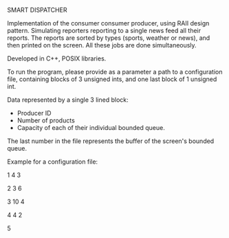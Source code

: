 SMART DISPATCHER

Implementation of the consumer consumer producer, using RAII design pattern.
Simulating reporters reporting to a single news feed all their reports.
The reports are sorted by types (sports, weather or news), and then printed on the screen.
All these jobs are done simultaneously.

Developed in C++, POSIX libraries.

To run the program, please provide as a parameter a path to a configuration file, containing blocks of 3 unsigned ints, and one last block of 1 unsigned int.

Data represented by a single 3 lined block:
- Producer ID
- Number of products
- Capacity of each of their individual bounded queue.

The last number in the file represents the buffer of the screen's bounded queue.

Example for a configuration file:

1
4
3

2
3
6

3
10
4

4
4
2

5
